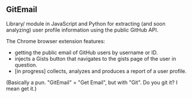 GitEmail
---

Library/ module in JavaScript and Python for extracting (and soon analyzing) user profile information using the public GitHub API.

The Chrome browser extension features:
  - getting the public email of GitHub users by username or ID.
  - injects a Gists button that navigates to the gists page of the user in question.
  - [in progress] collects, analyzes and produces a report of a user profile.

(Basically a pun. "GitEmail" = "Get Email", but with "Git". Do you git it? I mean get it.)
